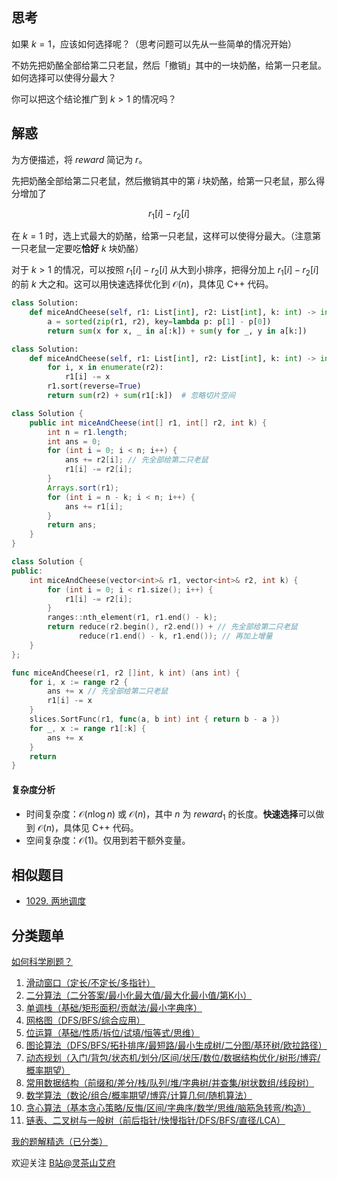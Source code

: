 ## 思考

如果 $k=1$，应该如何选择呢？（思考问题可以先从一些简单的情况开始）

不妨先把奶酪全部给第二只老鼠，然后「撤销」其中的一块奶酪，给第一只老鼠。如何选择可以使得分最大？

你可以把这个结论推广到 $k>1$ 的情况吗？

## 解惑

为方便描述，将 $\textit{reward}$ 简记为 $r$。

先把奶酪全部给第二只老鼠，然后撤销其中的第 $i$ 块奶酪，给第一只老鼠，那么得分增加了 

$$
r_1[i] - r_2[i]
$$ 

在 $k=1$ 时，选上式最大的奶酪，给第一只老鼠，这样可以使得分最大。（注意第一只老鼠一定要吃**恰好** $k$ 块奶酪）

对于 $k>1$ 的情况，可以按照 $r_1[i] - r_2[i]$ 从大到小排序，把得分加上 $r_1[i] - r_2[i]$ 的前 $k$ 大之和。这可以用快速选择优化到 $\mathcal{O}(n)$，具体见 C++ 代码。

```py [sol-Python3]
class Solution:
    def miceAndCheese(self, r1: List[int], r2: List[int], k: int) -> int:
        a = sorted(zip(r1, r2), key=lambda p: p[1] - p[0])
        return sum(x for x, _ in a[:k]) + sum(y for _, y in a[k:])
```

```py [sol-Python3 原地修改]
class Solution:
    def miceAndCheese(self, r1: List[int], r2: List[int], k: int) -> int:
        for i, x in enumerate(r2):
            r1[i] -= x
        r1.sort(reverse=True)
        return sum(r2) + sum(r1[:k])  # 忽略切片空间
```

```java [sol-Java]
class Solution {
    public int miceAndCheese(int[] r1, int[] r2, int k) {
        int n = r1.length;
        int ans = 0;
        for (int i = 0; i < n; i++) {
            ans += r2[i]; // 先全部给第二只老鼠
            r1[i] -= r2[i];
        }
        Arrays.sort(r1);
        for (int i = n - k; i < n; i++) {
            ans += r1[i];
        }
        return ans;
    }
}
```

```cpp [sol-C++ 快速选择]
class Solution {
public:
    int miceAndCheese(vector<int>& r1, vector<int>& r2, int k) {
        for (int i = 0; i < r1.size(); i++) {
            r1[i] -= r2[i];
        }
        ranges::nth_element(r1, r1.end() - k);
        return reduce(r2.begin(), r2.end()) + // 先全部给第二只老鼠
               reduce(r1.end() - k, r1.end()); // 再加上增量
    }
};
```

```go [sol-Go]
func miceAndCheese(r1, r2 []int, k int) (ans int) {
	for i, x := range r2 {
		ans += x // 先全部给第二只老鼠
		r1[i] -= x
	}
	slices.SortFunc(r1, func(a, b int) int { return b - a })
	for _, x := range r1[:k] {
		ans += x
	}
	return
}
```

#### 复杂度分析

- 时间复杂度：$\mathcal{O}(n\log n)$ 或 $\mathcal{O}(n)$，其中 $n$ 为 $\textit{reward}_1$ 的长度。**快速选择**可以做到 $\mathcal{O}(n)$，具体见 C++ 代码。
- 空间复杂度：$\mathcal{O}(1)$。仅用到若干额外变量。

## 相似题目

- [1029. 两地调度](https://leetcode.cn/problems/two-city-scheduling/)

## 分类题单

[如何科学刷题？](https://leetcode.cn/circle/discuss/RvFUtj/)

1. [滑动窗口（定长/不定长/多指针）](https://leetcode.cn/circle/discuss/0viNMK/)
2. [二分算法（二分答案/最小化最大值/最大化最小值/第K小）](https://leetcode.cn/circle/discuss/SqopEo/)
3. [单调栈（基础/矩形面积/贡献法/最小字典序）](https://leetcode.cn/circle/discuss/9oZFK9/)
4. [网格图（DFS/BFS/综合应用）](https://leetcode.cn/circle/discuss/YiXPXW/)
5. [位运算（基础/性质/拆位/试填/恒等式/思维）](https://leetcode.cn/circle/discuss/dHn9Vk/)
6. [图论算法（DFS/BFS/拓扑排序/最短路/最小生成树/二分图/基环树/欧拉路径）](https://leetcode.cn/circle/discuss/01LUak/)
7. [动态规划（入门/背包/状态机/划分/区间/状压/数位/数据结构优化/树形/博弈/概率期望）](https://leetcode.cn/circle/discuss/tXLS3i/)
8. [常用数据结构（前缀和/差分/栈/队列/堆/字典树/并查集/树状数组/线段树）](https://leetcode.cn/circle/discuss/mOr1u6/)
9. [数学算法（数论/组合/概率期望/博弈/计算几何/随机算法）](https://leetcode.cn/circle/discuss/IYT3ss/)
10. [贪心算法（基本贪心策略/反悔/区间/字典序/数学/思维/脑筋急转弯/构造）](https://leetcode.cn/circle/discuss/g6KTKL/)
11. [链表、二叉树与一般树（前后指针/快慢指针/DFS/BFS/直径/LCA）](https://leetcode.cn/circle/discuss/K0n2gO/)

[我的题解精选（已分类）](https://github.com/EndlessCheng/codeforces-go/blob/master/leetcode/SOLUTIONS.md)

欢迎关注 [B站@灵茶山艾府](https://space.bilibili.com/206214)
